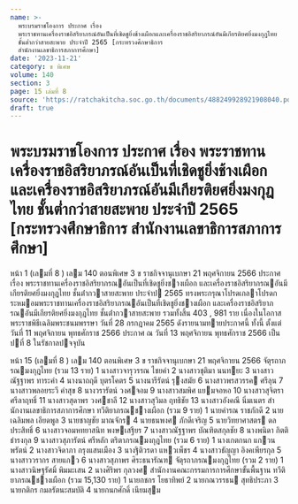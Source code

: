 ```yaml
---
name: >-
  พระบรมราชโองการ ประกาศ เรื่อง
  พระราชทานเครื่องราชอิสริยาภรณ์อันเป็นที่เชิดชูยิ่งช้างเผือกและเครื่องราชอิสริยาภรณ์อันมีเกียรติยศยิ่งมงกุฎไทย
  ชั้นต่ำกว่าสายสะพาย ประจำปี 2565 [กระทรวงศึกษาธิการ
  สำนักงานเลขาธิการสภาการศึกษา]
date: '2023-11-21'
category: ข พิเศษ
volume: 140
section: 3
page: 15 เล่มที่ 8
source: 'https://ratchakitcha.soc.go.th/documents/488249928921908040.pdf'
draft: true
---
```


# พระบรมราชโองการ ประกาศ เรื่อง พระราชทานเครื่องราชอิสริยาภรณ์อันเป็นที่เชิดชูยิ่งช้างเผือกและเครื่องราชอิสริยาภรณ์อันมีเกียรติยศยิ่งมงกุฎไทย ชั้นต่ำกว่าสายสะพาย ประจำปี 2565 [กระทรวงศึกษาธิการ สำนักงานเลขาธิการสภาการศึกษา]

หน้า 1 (เลมที่ 8 ) เลม 140 ตอนพิเศษ 3 ข ราชกิจจานุเบกษา 21 พฤศจิกายน 2566 ประกาศ เรื่อง พระราชทานเครื่องราชอิสริยาภรณอันเป็นที่เชิดชูยิ่งชางเผือก และเครื่องราชอิสริยาภรณอันมีเกียรติยศยิ่งมงกุฎไทย ชั้นต่ํากวาสายสะพาย ประจําป 2565 ทรงพระกรุณาโปรดเกลาโปรดกระหมอมพระราชทานเครื่องราชอิสริยาภรณอันเป็นที่เชิดชูยิ่งชางเผือก และเครื่องราชอิสริยาภรณอันมีเกียรติยศยิ่งมงกุฎไทย ชั้นต่ํากวาสายสะพาย รวมทั้งสิ้น 403 , 981 ราย เนื่องในโอกาสพระราชพิธีเฉลิมพระชนมพรรษา วันที่ 28 กรกฎาคม 2565 ดังรายนามทายประกาศนี้ ทั้งนี้ ตั้งแต่วันที่ 11 พฤศจิกายน พุทธศักราช 2566 ประกาศ ณ วันที่ 13 พฤศจิกายน พุทธศักราช 2566 เป็นปที่ 8 ในรัชกาลปจจุบัน

หน้า 15 (เลมที่ 8 ) เลม 140 ตอนพิเศษ 3 ข ราชกิจจานุเบกษา 21 พฤศจิกายน 2566 จัตุรถาภรณมงกุฎไทย (รวม 13 ราย) 1 นางสาวจารุวรรณ ไชยคํา 2 นางสาวชุติมา นนทยะ 3 นางสาวณัฐฐาพร ทาระคํา 4 นางนาถฤดี บุตรโคตร 5 นางนารีรัตน์ รุงสมัย 6 นางสาวพรสวรรค ศรีลุน 7 นางสาวพลอยระวี คําสุข 8 นางวรารัตน์ วงศจอม 9 นางสาวสมพิศ แยมจอหอ 10 นางสาวสุจิตรา ศรีลาฤทธิ์ 11 นางสาวสุดาพร วงศชาลี 12 นางสาวสุวิมล ฤทธิชัย 13 นางสาวอังคณี นิ่มเนตร สํานักงานเลขาธิการสภาการศึกษา ทวีติยาภรณชางเผือก (รวม 9 ราย) 1 นายคํารณ ราชภักดี 2 นายเฉลิมพล เอียดพูล 3 นายชาญชัย มาณจักร 4 นายธนพงศ ภักดีเจริญ 5 นายวิทยาศาสตร ดลประสิทธิ์ 6 นางสาวจอมหทยาสนิท พงษเสฐียร 7 นางสาวณัฐฐาพร บัณฑิตสกุลชัย 8 นางพนิดา กิตติธํารงกุล 9 นางสาวสุภารัตน์ ศรีหลัก ตริตาภรณมงกุฎไทย (รวม 6 ราย) 1 นางเกตกนก แกวนพรัตน์ 2 นางสาวจิดาภา กรุงแสนเมือง 3 นางฐิติวรดา แหวเพ็ชร 4 นางสาวธัญญา อิงคเพียรกุล 5 นางสาววรากร สายแกว 6 นางสาวสุภาพร ศิระธนารัณฑ จัตุรถาภรณมงกุฎไทย (รวม 2 ราย) 1 นางสาวนิษฐรัศมิ์ พิมมะเสน 2 นางศิริพร กุลวงศ สํานักงานคณะกรรมการการศึกษาขั้นพื้นฐาน ทวีติยาภรณชางเผือก (รวม 15,130 ราย) 1 นายกชกร โยธาทิพย์ 2 นายกณวรรธน สุทธิประภา 3 นายกติกร กมลรัตนะสมบัติ 4 นายกนกศักดิ์ เนียมสุม
